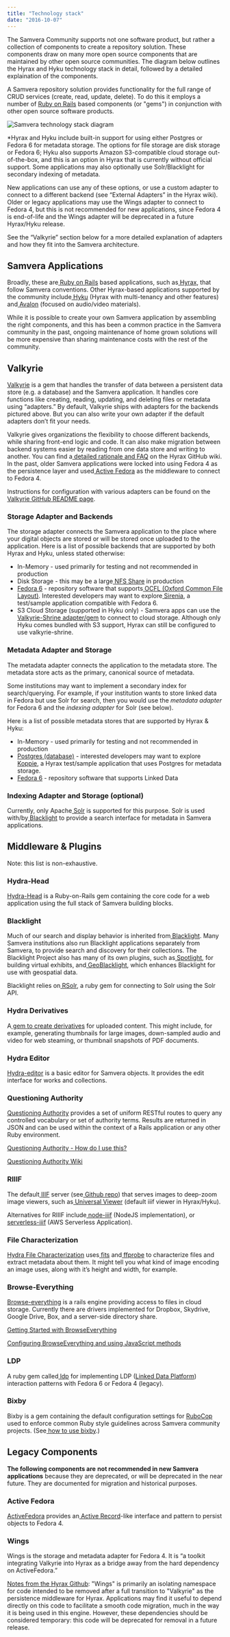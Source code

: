 ```yaml
---
title: "Technology stack"
date: "2016-10-07"
---
```

The Samvera Community supports not one software product, but rather a collection of components to create a repository solution. These components draw on many more open source components that are maintained by other open source communities. The diagram below outlines the Hyrax and Hyku technology stack in detail, followed by a detailed explaination of the components. 

A Samvera repository solution provides functionality for the full range of CRUD services (create, read, update, delete).  To do this it employs a number of [Ruby on Rails](https://rubyonrails.org/) based components (or "gems") in conjunction with other open source software products.

![Samvera technology stack diagram](../images/Hyrax-hyku-stack-2025-07.png)

*Hyrax and Hyku include built-in support for using either Postgres or Fedora 6 for metadata storage. The options for file storage are disk storage or Fedora 6; Hyku also supports Amazon S3-compatible cloud storage out-of-the-box, and this is an option in Hyrax that is currently without official support. Some applications may also optionally use Solr/Blacklight for secondary indexing of metadata.

New applications can use any of these options, or use a custom adapter to connect to a different backend (see “External Adapters” in the Hyrax wiki). Older or legacy applications may use the Wings adapter to connect to Fedora 4, but this is not recommended for new applications, since Fedora 4 is end-of-life and the Wings adapter will be deprecated in a future Hyrax/Hyku release.

See the “Valkyrie” section below for a more detailed explanation of adapters and how they fit into the Samvera architecture.

## **Samvera Applications**

Broadly, these are[ Ruby on Rails](http://rubyonrails.org/) based applications, such as[ Hyrax](https://hyrax.samvera.org/), that follow Samvera conventions. Other Hyrax-based applications supported by the community include[ Hyku](https://hyku.samvera.org/) (Hyrax with multi-tenancy and other features) and[ Avalon](https://avalon.samvera.org/) (focused on audio/video materials).

While it is possible to create your own Samvera application by assembling the right components, and this has been a common practice in the Samvera community in the past, ongoing maintenance of home grown solutions will be more expensive than sharing maintenance costs with the rest of the community.

## **Valkyrie**

[Valkyrie](https://github.com/samvera/valkyrie) is a gem that handles the transfer of data between a persistent data store (e.g. a database) and the Samvera application. It handles core functions like creating, reading, updating, and deleting files or metadata using “adapters.” By default, Valkyrie ships with adapters for the backends pictured above. But you can also write your own adapter if the default adapters don’t fit your needs.

Valkyrie gives organizations the flexibility to choose different backends, while sharing front-end logic and code. It can also make migration between backend systems easier by reading from one data store and writing to another. You can find a[ detailed rationale and FAQ](https://github.com/samvera/valkyrie/wiki/Frequently-Asked-Questions) on the Hyrax GitHub wiki. In the past, older Samvera applications were locked into using Fedora 4 as the persistence layer and used[ Active Fedora](https://github.com/samvera/active_fedora) as the middleware to connect to Fedora 4.

Instructions for configuration with various adapters can be found on the[ Valkyrie GitHub README page](https://github.com/samvera/valkyrie).

### **Storage Adapter and Backends**

The storage adapter connects the Samvera application to the place where your digital objects are stored or will be stored once uploaded to the application. Here is a list of possible backends that are supported by both Hyrax and Hyku, unless stated otherwise:

* In-Memory - used primarily for testing and not recommended in production
* Disk Storage - this may be a large[ NFS Share](https://www.techtarget.com/searchenterprisedesktop/definition/Network-File-System) in production
* [Fedora 6](https://fedorarepository.org/) - repository software that supports[ OCFL (Oxford Common File Layout)](https://ocfl.io/). Interested developers may want to explore[ Sirenia](https://github.com/samvera/hyrax/blob/main/CONTAINERS.md#sirenia-internal-test-app-with-valkyrie-connector-to-fedora), a test/sample application compatible with Fedora 6.
* S3 Cloud Storage (supported in Hyku only) - Samvera apps can use the[ Valkyrie-Shrine adapter/gem](https://github.com/samvera-labs/valkyrie-shrine) to connect to cloud storage. Although only Hyku comes bundled with S3 support, Hyrax can still be configured to use valkyrie-shrine.

### **Metadata Adapter and Storage**

The metadata adapter connects the application to the metadata store. The metadata store acts as the primary, canonical source of metadata.

Some institutions may want to implement a secondary index for search/querying. For example, if your institution wants to store linked data in Fedora but use Solr for search, then you would use the *metadata adapter* for Fedora 6 and the *indexing adapter* for Solr (see below).

Here is a list of possible metadata stores that are supported by Hyrax & Hyku:

* In-Memory - used primarily for testing and not recommended in production
* [Postgres (database)](https://www.postgresql.org/) - interested developers may want to explore[ Koppie](https://github.com/samvera/hyrax/blob/main/CONTAINERS.md#koppie-internal-test-app-with-valkyrie-connector-to-postgres), a Hyrax test/sample application that uses Postgres for metadata storage.
* [Fedora 6](https://fedorarepository.org/) - repository software that supports Linked Data

### **Indexing Adapter and Storage (optional)**

Currently, only Apache[ Solr](https://solr.apache.org/) is supported for this purpose. Solr is used with/by[ Blacklight](https://github.com/projectblacklight/blacklight) to provide a search interface for metadata in Samvera applications.

## **Middleware & Plugins**

Note: this list is non-exhaustive.

### **Hydra-Head**

[Hydra-Head](https://github.com/samvera/hydra-head) is a Ruby-on-Rails gem containing the core code for a web application using the full stack of Samvera building blocks.


### **Blacklight**

Much of our search and display behavior is inherited from[ Blacklight](http://projectblacklight.org/). Many Samvera institutions also run Blacklight applications separately from Samvera, to provide search and discovery for their collections. The Blacklight Project also has many of its own plugins, such as[ Spotlight](https://github.com/projectblacklight/spotlight), for building virtual exhibits, and[ GeoBlacklight](http://geoblacklight.org/), which enhances Blacklight for use with geospatial data.

Blacklight relies on[ RSolr](https://github.com/rsolr/rsolr), a ruby gem for connecting to Solr using the Solr API.


### **Hydra Derivatives**

A[ gem to create derivatives](https://github.com/samvera/hydra-derivatives) for uploaded content. This might include, for example, generating thumbnails for large images, down-sampled audio and video for web steaming, or thumbnail snapshots of PDF documents.


### **Hydra Editor**

[Hydra-editor](https://github.com/samvera/hydra-editor) is a basic editor for Samvera objects. It provides the edit interface for works and collections.


### **Questioning Authority**

[Questioning Authority](https://github.com/samvera/questioning_authority) provides a set of uniform RESTful routes to query any controlled vocabulary or set of authority terms. Results are returned in JSON and can be used within the context of a Rails application or any other Ruby environment.

[Questioning Authority - How do I use this?](https://github.com/samvera/questioning_authority?tab=readme-ov-file#how-do-i-use-this)

[Questioning Authority Wiki](https://github.com/samvera/questioning_authority/wiki)


### **RIIIF**

The default[ IIIF](https://iiif.io/) server (see[ Github repo](https://github.com/sul-dlss/riiif)) that serves images to deep-zoom image viewers, such as[ Universal Viewer](https://universalviewer.io/) (default iiif viewer in Hyrax/Hyku).

Alternatives for RIIIF include[ node-iiif](https://github.com/samvera/node-iiif?tab=readme-ov-file#install-with-npm) (NodeJS implementation), or[ serverless-iiif](https://github.com/samvera/serverless-iiif) (AWS Serverless Application).


### **File Characterization**

[Hydra File Characterization](https://github.com/samvera/hydra-file_characterization) uses[ fits](https://github.com/harvard-lts/fits) and[ ffprobe](https://ffmpeg.org/ffprobe.html) to characterize files and extract metadata about them. It might tell you what kind of image encoding an image uses, along with it’s height and width, for example.


### **Browse-Everything**

[Browse-everything](https://github.com/samvera/browse-everything) is a rails engine providing access to files in cloud storage. Currently there are drivers implemented for Dropbox, Skydrive, Google Drive, Box, and a server-side directory share.

[Getting Started with BrowseEverything](https://github.com/samvera/browse-everything?tab=readme-ov-file#getting-started)

[Configuring BrowseEverything and using JavaScript methods](https://github.com/samvera/browse-everything/wiki)


### **LDP**

A ruby gem called[ ldp](https://github.com/samvera/ldp) for implementing LDP ([Linked Data Platform](https://wiki.lyrasis.org/display/FEDORA6x/Linked+Data+Platform)) interaction patterns with Fedora 6 or Fedora 4 (legacy).


### **Bixby**

Bixby is a gem containing the default configuration settings for [RuboCop](https://github.com/rubocop/rubocop) used to enforce common Ruby style guidelines across Samvera community projects. (See[ how to use bixby](https://github.com/samvera/bixby?tab=readme-ov-file#to-use-this).)


## **Legacy Components**

**The following components are** **not recommended in new Samvera applications** because they are deprecated, or will be deprecated in the near future. They are documented for migration and historical purposes.


### **Active Fedora**

[ActiveFedora](https://github.com/samvera/active_fedora) provides an[ Active Record](http://guides.rubyonrails.org/active_record_basics.html)-like interface and pattern to persist objects to Fedora 4.


### **Wings**

Wings is the storage and metadata adapter for Fedora 4. It is “a toolkit integrating Valkyrie into Hyrax as a bridge away from the hard dependency on ActiveFedora.”

[Notes from the Hyrax Github](https://github.com/samvera/hyrax/blob/main/lib/wings.rb):
 "Wings" is primarily an isolating namespace for code intended to be removed after a full transition to "Valkyrie" as the persistence middleware for Hyrax. Applications may find it useful to depend directly on this code to facilitate a smooth code migration, much in the way it is being used in this engine. However, these dependencies should be considered temporary: this code will be deprecated for removal in a future release.
